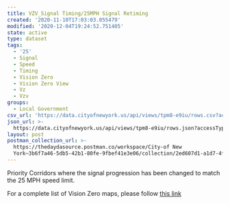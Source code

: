 ```yaml
---
title: VZV_Signal Timing/25MPH Signal Retiming
created: '2020-11-10T17:03:03.055479'
modified: '2020-12-04T19:24:52.751405'
state: active
type: dataset
tags:
  - '25'
  - Signal
  - Speed
  - Timing
  - Vision Zero
  - Vision Zero View
  - Vz
  - Vzv
groups:
  - Local Government
csv_url: 'https://data.cityofnewyork.us/api/views/tpm8-e9iu/rows.csv?accessType=DOWNLOAD'
json_url: >-
  https://data.cityofnewyork.us/api/views/tpm8-e9iu/rows.json?accessType=DOWNLOAD
layout: post
postman_collection_url: >-
  https://thedaydasource.postman.co/workspace/City-of New
  York~3b6f7a46-5db5-42b1-80fe-9fbef41e3e06/collection/2ed607d1-a1d7-4fc3-b59f-70442a0d7a7f
---
```

Priority Corridors where the signal progression has been changed to match the 25 MPH speed limit.

For a complete list of Vision Zero maps, please follow <a href="https://data.cityofnewyork.us/browse?q=vzv&sortBy=last_modified&utf8=%E2%9C%93">this link</a>
